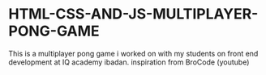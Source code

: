 # HTML-CSS-AND-JS-MULTIPLAYER-PONG-GAME
This is a multiplayer pong game i worked on with my students on front end development at IQ academy ibadan.
inspiration from BroCode (youtube)

